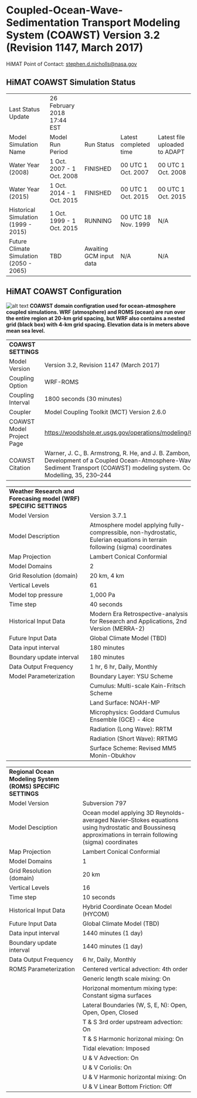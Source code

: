 # Coupled-Ocean-Wave-Sedimentation Transport Modeling System (COAWST) Version 3.2 (Revision 1147, March 2017)

HiMAT Point of Contact: stephen.d.nicholls@nasa.gov

## HiMAT COAWST Simulation Status 

| | | | | |
|:-----|:-----|:-----|:-----|:-----|
| Last Status Update | 26 February 2018 17:44 EST | | | |
| Model Simulation Name | Model Run Period | Run Status | Latest completed time | Latest file uploaded to ADAPT |
| Water Year (2008) | 1 Oct. 2007 - 1 Oct. 2008 | FINISHED | 00 UTC 1 Oct. 2007 | 00 UTC 1 Oct. 2008 |
| Water Year (2015) | 1 Oct. 2014 - 1 Oct. 2015 | FINISHED | 00 UTC 1 Oct. 2015 | 00 UTC 1 Oct. 2015 |
| Historical Simulation (1999 - 2015) | 1 Oct. 1999 - 1 Oct. 2015 | RUNNING | 00 UTC 18 Nov. 1999 | N/A |
| Future Climate Simulation (2050 - 2065) | TBD | Awaiting GCM input data | N/A | N/A |

## HiMAT COAWST Configuration
![alt text](https://github.com/NASA-Planetary-Science/HiMAT/blob/master/Projects/COAWST/WRF_1-2_Model_Domain_Map.png_HiMAT_HMA_Final.png)
**COAWST domain configration used for ocean-atmosphere coupled simulations. WRF (atmosphere) and ROMS (ocean) are run over the entire region at 20-km grid spacing, but WRF also contains a nested grid (black box) with 4-km grid spacing. Elevation data is in meters above mean sea level.**


| | |
|:-----|:-----|
| **COAWST SETTINGS** | 
| Model Version | Version 3.2, Revision 1147 (March 2017) |
| Coupling Option | WRF-ROMS | 
| Coupling Interval | 1800 seconds (30 minutes) | 
| Coupler | Model Coupling Toolkit (MCT) Version 2.6.0 |
| COAWST Model Project Page | https://woodshole.er.usgs.gov/operations/modeling/COAWST/ |
| COAWST Citation | Warner, J. C., B. Armstrong, R. He, and J. B. Zambon, 2010: Development of a Coupled Ocean-Atmosphere-Wave-Sediment Transport (COAWST) modeling system. Ocean Modelling, 35, 230–244 | 

| | |
|:-----|:-----|
| **Weather Research and Forecasing model (WRF) SPECIFIC SETTINGS** | 
| Model Version | Version 3.7.1 |
| Model Description | Atmosphere model applying fully-compressible, non-hydrostatic, Eulerian equations in terrain following (sigma) coordinates |
| Map Projection | Lambert Conical Conformial | 
| Model Domains | 2 |
| Grid Resolution (domain) | 20 km, 4 km | 
| Vertical Levels | 61 | 
| Model top pressure | 1,000 Pa |
| Time step | 40 seconds |
| Historical Input Data | Modern Era Retrospective-analysis for Research and Applications, 2nd Version (MERRA-2) | 
| Future Input Data | Global Climate Model (TBD) | 
| Data input interval | 180 minutes |
| Boundary update interval | 180 minutes |
| Data Output Frequency | 1 hr, 6 hr, Daily, Monthly |
| Model Parameterization | Boundary Layer: YSU Scheme |
|| Cumulus: Multi-scale Kain-Fritsch Scheme 
|| Land Surface: NOAH-MP |
|| Microphysics: Goddard Cumulus Ensemble (GCE) - 4ice |
|| Radiation (Long Wave): RRTM |
|| Radiation (Short Wave): RRTMG |
|| Surface Scheme: Revised MM5 Monin-Obukhov |

| | |
|:-----|:-----|
| **Regional Ocean Modeling System (ROMS) SPECIFIC SETTINGS** | 
| Model Version | Subversion 797 |
| Model Desciption | Ocean model applying 3D Reynolds-averaged Navier–Stokes equations using hydrostatic and Boussinesq approximations in terrain following (sigma) coordinates|
| Map Projection | Lambert Conical Conformial | 
| Model Domains | 1 |
| Grid Resolution (domain) | 20 km | 
| Vertical Levels | 16 | 
| Time step | 10 seconds |
| Historical Input Data | Hybrid Coordinate Ocean Model (HYCOM) |
| Future Input Data | Global Climate Model (TBD) | 
| Data input interval | 1440 minutes (1 day) |
| Boundary update interval | 1440 minutes (1 day)
| Data Output Frequency | 6 hr, Daily, Monthly |
| ROMS Parameterization | Centered vertical advection: 4th order |
|| Generic length scale mixing: On
|| Horizonal momentum mixing type: Constant sigma surfaces
|| Lateral Boundaries (W, S, E, N): Open, Open, Open, Closed |
|| T & S 3rd order upstream advection: On
|| T & S Harmonic horizonal mixing: On
|| Tidal elevation: Imposed
|| U & V Advection: On
|| U & V Coriolis: On
|| U & V Harmonic horizontal mixing: On
|| U & V Linear Bottom Friction: Off








